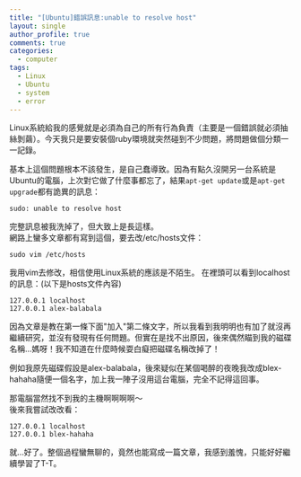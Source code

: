 ```yaml
---
title: "[Ubuntu]錯誤訊息:unable to resolve host"
layout: single
author_profile: true
comments: true
categories:
  - computer
tags:
  - Linux
  - Ubuntu
  - system
  - error
---
```

Linux系統給我的感覺就是必須為自己的所有行為負責（主要是一個錯誤就必須抽絲剝繭）。今天我只是要安裝個ruby環境就突然碰到不少問題，將問題做個分類一一記錄。

基本上這個問題根本不該發生，是自己蠢導致。因為有點久沒開另一台系統是Ubuntu的電腦，上次對它做了什麼事都忘了，結果`apt-get update`或是`apt-get upgrade`都有詭異的訊息：
```
sudo: unable to resolve host
```

完整訊息被我洗掉了，但大致上是長這樣。  
網路上蠻多文章都有寫到這個，要去改/etc/hosts文件：
```
sudo vim /etc/hosts
```
我用vim去修改，相信使用Linux系統的應該是不陌生。
在裡頭可以看到localhost的訊息：(以下是hosts文件內容)
```
127.0.0.1 localhost
127.0.0.1 alex-balabala
```

因為文章是教在第一條下面"加入"第二條文字，所以我看到我明明也有加了就沒再繼續研究，並沒有發現有任何問題。但實在是找不出原因，後來偶然瞄到我的磁碟名稱...媽呀！我不知道在什麼時候耍白癡把磁碟名稱改掉了！

例如我原先磁碟假設是alex-balabala，後來疑似在某個喝醉的夜晚我改成blex-hahaha隨便一個名字，加上我一陣子沒用這台電腦，完全不記得這回事。

那電腦當然找不到我的主機啊啊啊啊～  
後來我嘗試改改看：
```
127.0.0.1 localhost
127.0.0.1 blex-hahaha
```
就...好了。整個過程蠻無聊的，竟然也能寫成一篇文章，我感到羞愧，只能好好繼續學習了T-T。